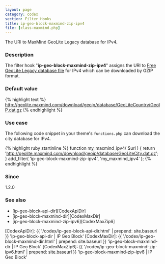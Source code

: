 ```yaml
---
layout: page
category: codex
section: Filter Hooks
title: ip-geo-block-maxmind-zip-ipv4
file: [class-maxmind.php]
---
```


The URI to MaxMind GeoLite Legacy database for IPv4.

<!--more-->

### Description ###

The filter hook "**ip-geo-block-maxmind-zip-ipv4**" assigns the URI to 
[Free GeoLite Legacy database file][MaxMindGeoDB] for IPv4 which can be 
downloaded by GZIP format.

### Default value ###

{% highlight text %}
http://geolite.maxmind.com/download/geoip/database/GeoLiteCountry/GeoIP.dat.gz
{% endhighlight %}

### Use case ###

The following code snippet in your theme's `functions.php` can download the 
city database for IPv4.

{% highlight ruby startinline %}
function my_maxmind_ipv4( $url ) {
    return 'http://geolite.maxmind.com/download/geoip/database/GeoLiteCity.dat.gz';
}
add_filter( 'ip-geo-block-maxmind-zip-ipv4', 'my_maxmind_ipv4' );
{% endhighlight %}

### Since ###

1.2.0

### See also ###

- [ip-geo-block-api-dir][CodexApiDir]
- [ip-geo-block-maxmind-dir][CodexMaxDir]
- [ip-geo-block-maxmind-zip-ipv6][CodexMaxZip6]

[IP-Geo-Block]: https://wordpress.org/plugins/ip-geo-block/ "WordPress › IP Geo Block « WordPress Plugins"
[MaxMindGeoDB]: http://dev.maxmind.com/geoip/legacy/geolite/ "GeoLite Legacy Downloadable Databases « Maxmind Developer Site"
[CodexApiDir]:  {{ '/codex/ip-geo-block-api-dir.html'          | prepend: site.baseurl }} 'ip-geo-block-api-dir | IP Geo Block'
[CodexMaxDir]:  {{ '/codex/ip-geo-block-maxmind-dir.html'      | prepend: site.baseurl }} 'ip-geo-block-maxmind-dir | IP Geo Block'
[CodexMaxZip6]: {{ '/codex/ip-geo-block-maxmind-zip-ipv6.html' | prepend: site.baseurl }} 'ip-geo-block-maxmind-zip-ipv6 | IP Geo Block'
